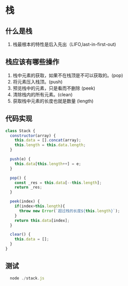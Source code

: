 # 栈

## 什么是栈

1. 栈最根本的特性是后入先出（LIFO,last-in-first-out)

## 栈应该有哪些操作

1. 栈中元素的获取，如果不在栈顶是不可以获取的。(pop)
2. 将元素压入栈顶。(push)
3. 预览栈中的元素，只是看而不删除 (peek)
4. 清除栈内的所有元素。(clean)
5. 获取栈中元素的长度也就是数量 (length)

## 代码实现

```js
class Stack {
  constructor(array) {
    this.data = [].concat(array);
    this.length = this.data.length;
  }

  push(e) {
    this.data[this.length++] = e;
  }

  pop() {
    const _res = this.data[--this.length];
    return _res;
  }

  peek(index) {
    if(index>this.length){
      throw new Error(`超过栈的长度${this.length}`);
    }
    return this.data[index];
  }

  clear() {
    this.data = [];
  }
}
```

## 测试

```js
  node ./stack.js
``` 